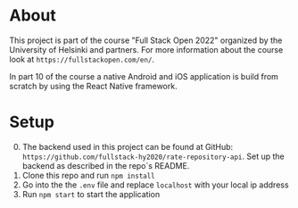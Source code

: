 # About
This project is part of the course "Full Stack Open 2022" organized by the University of Helsinki and partners. For more information about the course look at `https://fullstackopen.com/en/`. 

In part 10 of the course a native Android and iOS application is build from scratch by using the React Native framework.

# Setup
0. The backend used in this project can be found at GitHub: `https://github.com/fullstack-hy2020/rate-repository-api`. Set up the backend as described in the repo`s README.
1. Clone this repo and run `npm install`
2. Go into the the `.env` file and replace `localhost` with your local ip address
3. Run `npm start` to start the application